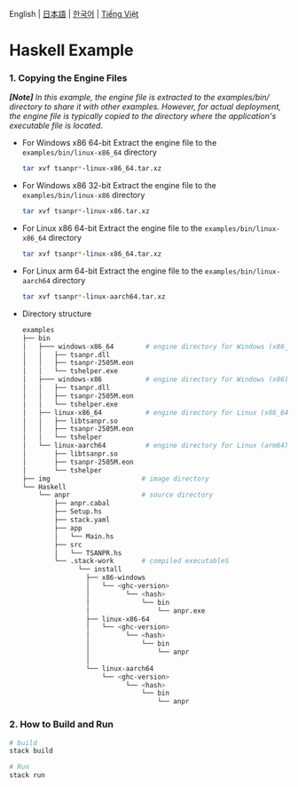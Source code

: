 English | [日本語](doc.i18n/README_ja-JP.md) | [한국어](doc.i18n/README_ko-KR.md) | [Tiếng Việt](doc.i18n/README_vi-VN.md)

# Haskell Example

### 1. Copying the Engine Files

_**[Note]** In this example, the engine file is extracted to the examples/bin/ directory to share it with other examples. However, for actual deployment, the engine file is typically copied to the directory where the application's executable file is located._

- For Windows x86 64-bit
  Extract the engine file to the `examples/bin/linux-x86_64` directory
  ```sh
  tar xvf tsanpr*-linux-x86_64.tar.xz
  ```
- For Windows x86 32-bit
  Extract the engine file to the `examples/bin/linux-x86` directory
  ```sh
  tar xvf tsanpr*-linux-x86.tar.xz
  ```
- For Linux x86 64-bit
  Extract the engine file to the `examples/bin/linux-x86_64` directory
  ```sh
  tar xvf tsanpr*-linux-x86_64.tar.xz
  ```
- For Linux arm 64-bit
  Extract the engine file to the `examples/bin/linux-aarch64` directory
  ```sh
  tar xvf tsanpr*-linux-aarch64.tar.xz
  ```
- Directory structure
  ```sh
  examples
  ├── bin
  │   ├─── windows-x86_64        # engine directory for Windows (x86_64)
  │   │   ├── tsanpr.dll
  │   │   ├── tsanpr-2505M.eon
  │   │   └── tshelper.exe
  │   ├─── windows-x86           # engine directory for Windows (x86)
  │   │   ├── tsanpr.dll
  │   │   ├── tsanpr-2505M.eon
  │   │   └── tshelper.exe
  │   ├── linux-x86_64           # engine directory for Linux (x86_64)
  │   │   ├── libtsanpr.so
  │   │   ├── tsanpr-2505M.eon
  │   │   └── tshelper
  │   └── linux-aarch64          # engine directory for Linux (arm64)
  │       ├── libtsanpr.so
  │       ├── tsanpr-2505M.eon
  │       └── tshelper
  ├── img                       # image directory
  └── Haskell
      └── anpr                  # source directory
          ├── anpr.cabal
          ├── Setup.hs
          ├── stack.yaml
          ├── app
          │   └── Main.hs
          ├── src
          │   └── TSANPR.hs
          └── .stack-work       # compiled executableS
                └── install
                  ├── x86-windows
                  │   └── <ghc-version>
                  │         └── <hash>
                  │             └── bin
                  │                 └── anpr.exe
                  ├── linux-x86-64
                  │   └── <ghc-version>
                  │         └── <hash>
                  │             └── bin
                  │                 └── anpr
                  │
                  └── linux-aarch64
                      └── <ghc-version>
                            └── <hash>
                                └── bin
                                    └── anpr
  ```

### 2. How to Build and Run

```sh
# build
stack build

# Run
stack run
```
